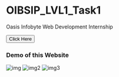 # OIBSIP_LVL1_Task1
Oasis Infobyte Web Development Internship

<a href ="https://somnathbiswas.github.io/OIBSIP_LVL1_Task1/#blog">
  <button>Click Here</button></a>
<h3>Demo of this Website</h3>

![img](https://github.com/SomnathBiswas/OIBSIP_LVL1_Task1/assets/108716703/4b28ad5e-f307-4645-be7e-54ff05b3780b)
![img2](https://github.com/SomnathBiswas/OIBSIP_LVL1_Task1/assets/108716703/68397e44-87c7-4846-b861-0df1af04981b)
![img3](https://github.com/SomnathBiswas/OIBSIP_LVL1_Task1/assets/108716703/dac095cf-5ddb-489a-8a76-7cdcf697573c)

